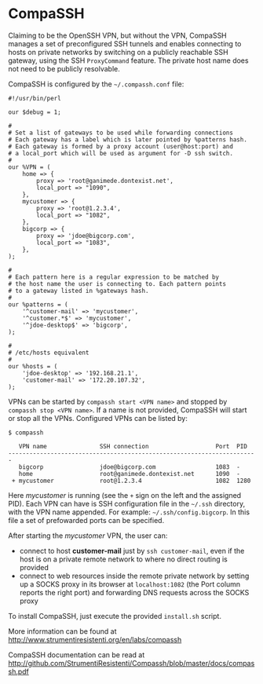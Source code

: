 # CompaSSH

Claiming to be the OpenSSH VPN, but without the VPN, CompaSSH manages a set of preconfigured SSH tunnels and enables connecting to hosts on private networks by switching on a publicly reachable SSH gateway, using the SSH `ProxyCommand` feature. The private host name does not need to be publicly resolvable.

CompaSSH is configured by the `~/.compassh.conf` file:

    #!/usr/bin/perl

    our $debug = 1;

    #
    # Set a list of gateways to be used while forwarding connections
    # Each gateway has a label which is later pointed by %patterns hash.
    # Each gateway is formed by a proxy account (user@host:port) and
    # a local_port which will be used as argument for -D ssh switch.
    #
    our %VPN = (
        home => {
            proxy => 'root@ganimede.dontexist.net',
            local_port => "1090",
        },
        mycustomer => {
            proxy => 'root@1.2.3.4',
            local_port => "1082",
        },
        bigcorp => {
            proxy => 'jdoe@bigcorp.com',
            local_port => "1083",
        },
    );

    #
    # Each pattern here is a regular expression to be matched by
    # the host name the user is connecting to. Each pattern points
    # to a gateway listed in %gateways hash.
    #
    our %patterns = (
        '^customer-mail' => 'mycustomer',
        '^customer.*$' => 'mycustomer',
        '^jdoe-desktop$' => 'bigcorp',
    );

    #
    # /etc/hosts equivalent
    #
    our %hosts = (
        'jdoe-desktop' => '192.168.21.1',
        'customer-mail' => '172.20.107.32',
    );

VPNs can be started by `compassh start <VPN name>` and stopped by `compassh stop <VPN name>`. If a name is not provided, CompaSSH will start or stop all the VPNs. Configured VPNs can be listed by:

    $ compassh 
    
       VPN name               SSH connection                   Port  PID
    -----------------------------------------------------------------------
       bigcorp                jdoe@bigcorp.com                 1083  -
       home                   root@ganimede.dontexist.net      1090  -
     + mycustomer             root@1.2.3.4                     1082  1280 

Here *mycustomer* is running (see the `+` sign on the left and the assigned PID). Each VPN can have is SSH configuration file in the `~/.ssh` directory, with the VPN name appended. For example: `~/.ssh/config.bigcorp`. In this file a set of prefowarded ports can be specified.

After starting the *mycustomer* VPN, the user can:

 * connect to host **customer-mail** just by `ssh customer-mail`, even if the host is on a private remote network to where no direct routing is provided
 * connect to web resources inside the remote private network by setting up a SOCKS proxy in its browser at `localhost:1082` (the Port column reports the right port) and forwarding DNS requests across the SOCKS proxy

To install CompaSSH, just execute the provided `install.sh` script. 

More information can be found at http://www.strumentiresistenti.org/en/labs/compassh

CompaSSH documentation can be read at http://github.com/StrumentiResistenti/Compassh/blob/master/docs/compassh.pdf
